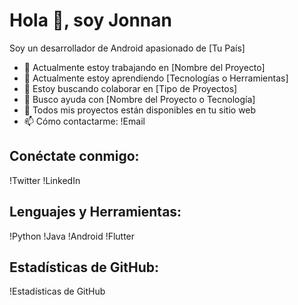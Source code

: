 # Hola 👋, soy Jonnan

Soy un desarrollador de Android apasionado de [Tu País]

- 🔭 Actualmente estoy trabajando en [Nombre del Proyecto]
- 🌱 Actualmente estoy aprendiendo [Tecnologías o Herramientas]
- 👯 Estoy buscando colaborar en [Tipo de Proyectos]
- 🤝 Busco ayuda con [Nombre del Proyecto o Tecnología]
- 💼 Todos mis proyectos están disponibles en tu sitio web
- 📫 Cómo contactarme: !Email

## Conéctate conmigo:
!Twitter
!LinkedIn

## Lenguajes y Herramientas:
!Python
!Java
!Android
!Flutter

<!-- Puedes agregar más iconos de lenguajes y herramientas de acuerdo a tus habilidades -->

## Estadísticas de GitHub:
!Estadísticas de GitHub
